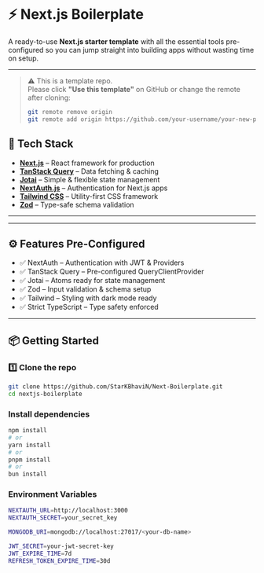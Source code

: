 # ⚡ Next.js Boilerplate

A ready-to-use **Next.js starter template** with all the essential tools pre-configured so you can jump straight into building apps without wasting time on setup.

---

> ⚠️ This is a template repo.  
> Please click **"Use this template"** on GitHub or change the remote after cloning:
>
> ```bash
> git remote remove origin
> git remote add origin https://github.com/your-username/your-new-project.git
> ```


## 🚀 Tech Stack

- [**Next.js**](https://nextjs.org/) – React framework for production  
- [**TanStack Query**](https://tanstack.com/query) – Data fetching & caching  
- [**Jotai**](https://jotai.org/) – Simple & flexible state management  
- [**NextAuth.js**](https://next-auth.js.org/) – Authentication for Next.js apps  
- [**Tailwind CSS**](https://tailwindcss.com/) – Utility-first CSS framework  
- [**Zod**](https://zod.dev/) – Type-safe schema validation  

---

---

## ⚙️ Features Pre-Configured

- ✅ NextAuth – Authentication with JWT & Providers
- ✅ TanStack Query – Pre-configured QueryClientProvider
- ✅ Jotai – Atoms ready for state management
- ✅ Zod – Input validation & schema setup
- ✅ Tailwind – Styling with dark mode ready
- ✅ Strict TypeScript – Type safety enforced

---

## 📦 Getting Started

### 1️⃣ Clone the repo
```bash
git clone https://github.com/StarKBhaviN/Next-Boilerplate.git
cd nextjs-boilerplate
```

### Install dependencies
```bash
npm install
# or
yarn install
# or
pnpm install
# or
bun install
```

### Environment Variables
```bash
NEXTAUTH_URL=http://localhost:3000
NEXTAUTH_SECRET=your_secret_key

MONGODB_URI=mongodb://localhost:27017/<your-db-name>

JWT_SECRET=your-jwt-secret-key
JWT_EXPIRE_TIME=7d
REFRESH_TOKEN_EXPIRE_TIME=30d
```

